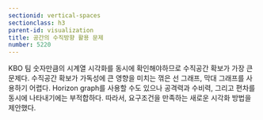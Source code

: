 ```yaml
---
sectionid: vertical-spaces
sectionclass: h3
parent-id: visualization
title: 공간의 수직방향 활용 문제
number: 5220
---
```


KBO 팀 숫자만큼의 시계열 시각화를 동시에 확인해야하므로 수직공간 확보가 가장 큰 문제다.
수직공간 확보가 가독성에 큰 영향을 미치는 꺾은 선 그래프, 막대 그래프를 사용하기 어렵다.
Horizon graph를 사용할 수도 있으나 공격력과 수비력, 그리고 편차를 동시에 나타내기에는 부적합하다.
따라서, 요구조건을 만족하는 새로운 시각화 방법을 제안했다. 